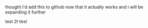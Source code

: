 thought i'd add this to github now that it actually works and i will be expanding it further

test 2t
test